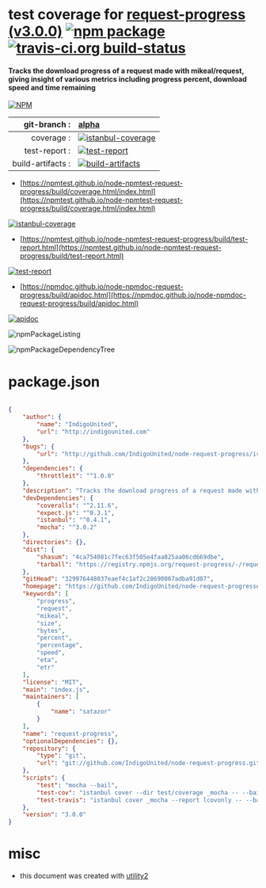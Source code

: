 # test coverage for  [request-progress (v3.0.0)](https://github.com/IndigoUnited/node-request-progress#readme)  [![npm package](https://img.shields.io/npm/v/npmtest-request-progress.svg?style=flat-square)](https://www.npmjs.org/package/npmtest-request-progress) [![travis-ci.org build-status](https://api.travis-ci.org/npmtest/node-npmtest-request-progress.svg)](https://travis-ci.org/npmtest/node-npmtest-request-progress)
#### Tracks the download progress of a request made with mikeal/request, giving insight of various metrics including progress percent, download speed and time remaining

[![NPM](https://nodei.co/npm/request-progress.png?downloads=true&downloadRank=true&stars=true)](https://www.npmjs.com/package/request-progress)

| git-branch : | [alpha](https://github.com/npmtest/node-npmtest-request-progress/tree/alpha)|
|--:|:--|
| coverage : | [![istanbul-coverage](https://npmtest.github.io/node-npmtest-request-progress/build/coverage.badge.svg)](https://npmtest.github.io/node-npmtest-request-progress/build/coverage.html/index.html)|
| test-report : | [![test-report](https://npmtest.github.io/node-npmtest-request-progress/build/test-report.badge.svg)](https://npmtest.github.io/node-npmtest-request-progress/build/test-report.html)|
| build-artifacts : | [![build-artifacts](https://npmtest.github.io/node-npmtest-request-progress/glyphicons_144_folder_open.png)](https://github.com/npmtest/node-npmtest-request-progress/tree/gh-pages/build)|

- [https://npmtest.github.io/node-npmtest-request-progress/build/coverage.html/index.html](https://npmtest.github.io/node-npmtest-request-progress/build/coverage.html/index.html)

[![istanbul-coverage](https://npmtest.github.io/node-npmtest-request-progress/build/screenCapture.buildCi.browser.%252Ftmp%252Fbuild%252Fcoverage.lib.html.png)](https://npmtest.github.io/node-npmtest-request-progress/build/coverage.html/index.html)

- [https://npmtest.github.io/node-npmtest-request-progress/build/test-report.html](https://npmtest.github.io/node-npmtest-request-progress/build/test-report.html)

[![test-report](https://npmtest.github.io/node-npmtest-request-progress/build/screenCapture.buildCi.browser.%252Ftmp%252Fbuild%252Ftest-report.html.png)](https://npmtest.github.io/node-npmtest-request-progress/build/test-report.html)

- [https://npmdoc.github.io/node-npmdoc-request-progress/build/apidoc.html](https://npmdoc.github.io/node-npmdoc-request-progress/build/apidoc.html)

[![apidoc](https://npmdoc.github.io/node-npmdoc-request-progress/build/screenCapture.buildCi.browser.%252Ftmp%252Fbuild%252Fapidoc.html.png)](https://npmdoc.github.io/node-npmdoc-request-progress/build/apidoc.html)

![npmPackageListing](https://npmtest.github.io/node-npmtest-request-progress/build/screenCapture.npmPackageListing.svg)

![npmPackageDependencyTree](https://npmtest.github.io/node-npmtest-request-progress/build/screenCapture.npmPackageDependencyTree.svg)



# package.json

```json

{
    "author": {
        "name": "IndigoUnited",
        "url": "http://indigounited.com"
    },
    "bugs": {
        "url": "http://github.com/IndigoUnited/node-request-progress/issues"
    },
    "dependencies": {
        "throttleit": "^1.0.0"
    },
    "description": "Tracks the download progress of a request made with mikeal/request, giving insight of various metrics including progress percent, download speed and time remaining",
    "devDependencies": {
        "coveralls": "^2.11.6",
        "expect.js": "^0.3.1",
        "istanbul": "^0.4.1",
        "mocha": "^3.0.2"
    },
    "directories": {},
    "dist": {
        "shasum": "4ca754081c7fec63f505e4faa825aa06cd669dbe",
        "tarball": "https://registry.npmjs.org/request-progress/-/request-progress-3.0.0.tgz"
    },
    "gitHead": "329976448037eaef4c1af2c28690067adba91d07",
    "homepage": "https://github.com/IndigoUnited/node-request-progress#readme",
    "keywords": [
        "progress",
        "request",
        "mikeal",
        "size",
        "bytes",
        "percent",
        "percentage",
        "speed",
        "eta",
        "etr"
    ],
    "license": "MIT",
    "main": "index.js",
    "maintainers": [
        {
            "name": "satazor"
        }
    ],
    "name": "request-progress",
    "optionalDependencies": {},
    "repository": {
        "type": "git",
        "url": "git://github.com/IndigoUnited/node-request-progress.git"
    },
    "scripts": {
        "test": "mocha --bail",
        "test-cov": "istanbul cover --dir test/coverage _mocha -- --bail && echo open test/coverage/lcov-report/index.html",
        "test-travis": "istanbul cover _mocha --report lcovonly -- --bail && cat ./coverage/lcov.info | ./node_modules/coveralls/bin/coveralls.js"
    },
    "version": "3.0.0"
}
```



# misc
- this document was created with [utility2](https://github.com/kaizhu256/node-utility2)
